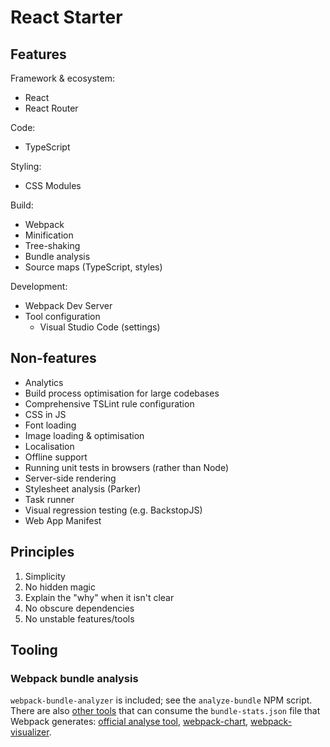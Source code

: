 # React Starter

## Features
Framework & ecosystem:
* React
* React Router

Code:
* TypeScript

Styling:
* CSS Modules

Build:
* Webpack
* Minification
* Tree-shaking
* Bundle analysis
* Source maps (TypeScript, styles)

Development:
* Webpack Dev Server
* Tool configuration
  * Visual Studio Code (settings)

## Non-features
* Analytics
* Build process optimisation for large codebases
* Comprehensive TSLint rule configuration
* CSS in JS
* Font loading
* Image loading & optimisation
* Localisation
* Offline support
* Running unit tests in browsers (rather than Node)
* Server-side rendering
* Stylesheet analysis (Parker)
* Task runner
* Visual regression testing (e.g. BackstopJS)
* Web App Manifest

## Principles
1. Simplicity
1. No hidden magic
1. Explain the "why" when it isn't clear
1. No obscure dependencies
1. No unstable features/tools

## Tooling
### Webpack bundle analysis
`webpack-bundle-analyzer` is included; see the `analyze-bundle` NPM script.
There are also [other tools](https://webpack.js.org/guides/code-splitting/#bundle-analysis)
that can consume the `bundle-stats.json` file that Webpack generates:
[official analyse tool](https://webpack.github.io/analyse),
[webpack-chart](https://alexkuz.github.io/webpack-chart),
[webpack-visualizer](https://chrisbateman.github.io/webpack-visualizer).
